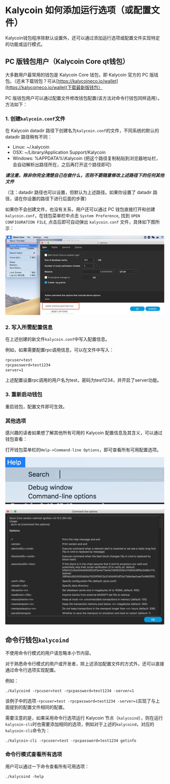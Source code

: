 # Kalycoin 如何添加运行选项（或配置文件）

Kalycoin钱包程序除默认设置外，还可以通过添加运行选项或配置文件实现特定的功能或运行模式。

## PC 版钱包用户（Kalycoin Core qt钱包）

大多数用户最常用的钱包是 Kalycoin Core 钱包，即 Kalycoin 官方的 PC 版钱包。（还未下载钱包？可从[https://kalycoineco.io/wallet](https://kalycoineco.io/wallet)下载最新版钱包）

PC 版钱包用户可以通过配置文件修改钱包配置(该方法对命令行钱包同样适用）。方法如下：

### 1. 创建`kalycoin.conf`文件

在 Kalycoin datadir 路径下创建名为`kalycoin.conf`的文件，不同系统的默认的 datadir 路径稍有不同：

* Linux: ~/.kalycoin
* OSX: ~/Library/Application Support/Kalycoin
* Windows: %APPDATA%\Kalycoin (把这个路径复制粘贴到浏览器地址栏，会自动解析出路径所在，之后再打开这个路径即可)

***请注意，除非你完全清楚自己在做什么，否则不要随意修改上述路径下的任何其他文件***

（注：datadir 路径也可以设置，但默认为上述路径。如果你设置了 datadir 路径，请在你设置的路径下进行后面的步骤）

如果你不会创建文件，也没有关系，用户还可以通过 PC 钱包直接打开和创建 `kalycoin.conf`，在钱包菜单栏中点击 `System Preference`, 找到 `OPEN CONFIGURATION FILE`, 点击后即可自动弹出 `kalycoin.conf` 文件，具体如下图所示：

![Open-Kalycoin-Conf-In-Wallet](./Open-Kalycoin-Conf-In-Wallet.jpg)

### 2. 写入所需配置信息

在上述创建的新文件`kalycoin.conf`中写入配置信息。

例如，如果需要配置rpc调用信息，可以在文件中写入：

```
rpcuser=test
rpcpassword=test1234
server=1
```

上述配置设置rpc调用的用户名为test，密码为test1234，并开启了server功能。

### 3. 重新启动钱包

重启钱包，配置文件即可生效。

### 其他选项

感兴趣的读者如果想了解其他所有可用的 Kalycoin 配置信息及其含义，可以通过钱包查看：

打开钱包菜单栏的`Help->Command-line Options`，即可查看所有可用配置选项。

![Help Command-line Options](./Help-Comman-line-options.jpg)

![Command-line Options](./Command-line-options.jpg)

## 命令行钱包`kalycoind`

不使用命令行模式的用户请忽略本小节内容。

对于熟悉命令行模式的用户或开发者，除上述添加配置文件的方式外，还可以直接通过命令行选项实现配置。

例如：

```
./kalycoind -rpcuser=test -rpcpassword=test1234 -server=1
```

该例子中的选项`-rpcuser=test -rpcpassword=test1234 -server=1`实现了与上面提到的配置文件相同的配置。

需要注意的是，如果采用命令行选项运行 Kalycoin 节点（`kalycoind`），则在运行`kalycoin-cli`时也需要添加相同的选项，例如对于上述的`kalycoind`，对应的`kalycoin-cli`命令为：

```
./kalycoin-cli -rpcuser=test -rpcpassword=test1234 getinfo
```

### 命令行模式查看所有选项

用户可以通过一下命令查看所有可用选项：

```
./kalycoind -help
```




